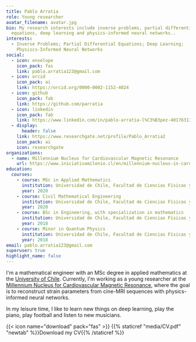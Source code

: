 ```yaml
---
title: Pablo Arratia
role: Young researcher
avatar_filename: avatar.jpg
bio: My research interests include inverse problems, partial differential
  equations, deep learning and physics-informed neural networks..
interests:
  - Inverse Problems; Partial Differential Equations; Deep Learning;
    Physiscs-Informed Neural Networks
social:
  - icon: envelope
    icon_pack: fas
    link: pablo.arratia123@gmail.com
  - icon: orcid
    icon_pack: ai
    link: https://orcid.org/0000-0002-1152-4024
  - icon: github
    icon_pack: fab
    link: https://github.com/parratia
  - icon: linkedin
    icon_pack: fab
    link: https://www.linkedin.com/in/pablo-arratia-l%C3%B3pez-401763133/
  - display:
      header: false
    link: https://www.researchgate.net/profile/Pablo_Arratia2
    icon_pack: ai
    icon: researchgate
organizations:
  - name: Millennium Nucleus for Cardiovascular Magnetic Resonance
    url: https://www.iniciativamilenio.cl/en/millennium-nucleus-in-cardiovascular-magnetic-resonance/#:~:text=The%20mission%20of%20the%20Millennium,and%20treatment%20of%20cardiovascular%20diseases.
education:
  courses:
    - course: MSc in Applied Mathematics
      institution: Universidad de Chile, Facultad de Ciencias Físicas y Matemáticas
      year: 2020
    - course: Civil Mathematical Engineering
      institution: Universidad de Chile, Facultad de Ciencias Físicas y Matemáticas
      year: 2020
    - course: BSc in Engineering, with specialization in mathematics
      institution: Universidad de Chile, Facultad de Ciencias Físicas y Matemáticas
      year: 2018
    - course: Minor in Quantum Physics
      institution: Universidad de Chile, Facultad de Ciencias Físicas y Matemáticas
      year: 2018
email: pablo.arratia123@gmail.com
superuser: true
highlight_name: false
---
```

I'm a mathematical engineer with an MSc degree in applied mathematics at the [University of Chile](https://www.uchile.cl/postgrados/111195/applied-mathematics). Currently, I'm working as a young researcher at the [Millennium Nucleus for Cardiovascular Magnetic Resonance](https://www.iniciativamilenio.cl/en/millennium-nucleus-in-cardiovascular-magnetic-resonance/#:~:text=The%20mission%20of%20the%20Millennium,and%20treatment%20of%20cardiovascular%20diseases.), where the goal is to reconstruct strain parameters from cine-MRI sequences with physics-informed neural networks.

In my leisure time, I like to learn new things on deep learning, play the piano, play football and listen to new musicians. 

<!--StartFragment-->

{{< icon name="download" pack="fas" >}} {{% staticref "media/CV.pdf" "newtab" %}}Download my CV{{% /staticref %}}

<!--EndFragment-->